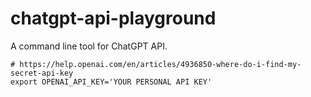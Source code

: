 # chatgpt-api-playground

A command line tool for ChatGPT API.

```
# https://help.openai.com/en/articles/4936850-where-do-i-find-my-secret-api-key
export OPENAI_API_KEY='YOUR PERSONAL API KEY'
```
